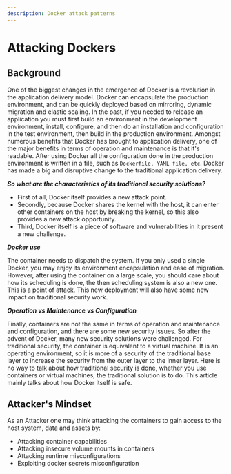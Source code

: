 ```yaml
---
description: Docker attack patterns
---
```


# Attacking Dockers

## Background

One of the biggest changes in the emergence of Docker is a revolution in the application delivery model. Docker can encapsulate the production environment, and can be quickly deployed based on mirroring, dynamic migration and elastic scaling. In the past, if you needed to release an application you must first build an environment in the development environment, install, configure, and then do an installation and configuration in the test environment, then build in the production environment. Amongst numerous benefits that Docker has brought to application delivery, one of the major benefits in terms of operation and maintenance is that it's readable. After using Docker all the configuration done in the production environment is written in a file, such as `Dockerfile, YAML file, etc`. Docker has made a big and disruptive change to the traditional application delivery. 

_**So what are the characteristics of its traditional security solutions?**_ 

* First of all, Docker itself provides a new attack point.
* Secondly, because Docker shares the kernel with the host, it can enter other containers on the host by breaking the kernel, so this also provides a new attack opportunity. 
* Third, Docker itself is a piece of software and vulnerabilities in it present a new challenge. 

_**Docker use**_

The container needs to dispatch the system. If you only used a single Docker, you may enjoy its environment encapsulation and ease of migration. However, after using the container on a large scale, you should care about how its scheduling is done, the then scheduling system is also a new one. This is a point of attack. This new deployment will also have some new impact on traditional security work. 

_**Operation vs Maintenance vs Configuration**_

Finally, containers are not the same in terms of operation and maintenance and configuration, and there are some new security issues. So after the advent of Docker, many new security solutions were challenged. For traditional security, the container is equivalent to a virtual machine. It is an operating environment, so it is more of a security of the traditional base layer to increase the security from the outer layer to the inner layer. Here is no way to talk about how traditional security is done, whether you use containers or virtual machines, the traditional solution is to do. This article mainly talks about how Docker itself is safe.

## Attacker's Mindset

As an Attacker one may think attacking the containers to gain access to the host system, data and assets by:

* Attacking container capabilities
* Attacking insecure volume mounts in containers
* Attacking runtime misconfigurations
* Exploiting docker secrets misconfiguration

